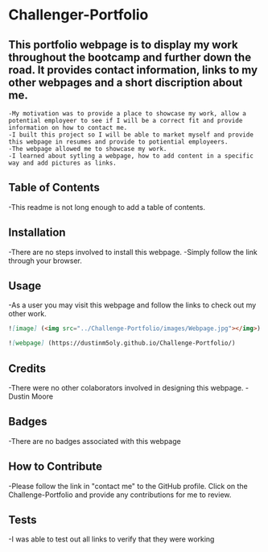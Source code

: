 # Challenger-Portfolio

## This portfolio webpage is to display my work throughout the bootcamp and further down the road. It provides contact information, links to my other webpages and a short discription about me.

    -My motivation was to provide a place to showcase my work, allow a potential employeer to see if I will be a correct fit and provide information on how to contact me.
    -I built this project so I will be able to market myself and provide this webpage in resumes and provide to potiential employeers.
    -The webpage allowed me to showcase my work.
    -I learned about sytling a webpage, how to add content in a specific way and add pictures as links.

## Table of Contents

-This readme is not long enough to add a table of contents.

## Installation

-There are no steps involved to install this webpage.
-Simply follow the link through your browser.

## Usage

-As a user you may visit this webpage and follow the links to check out my other work.

```md
![image] (<img src="../Challenge-Portfolio/images/Webpage.jpg"></img>)
```

```md
![webpage] (https://dustinm5oly.github.io/Challenge-Portfolio/)
```

## Credits

-There were no other colaborators involved in designing this webpage.
-Dustin Moore

## Badges

-There are no badges associated with this webpage

## How to Contribute

-Please follow the link in "contact me" to the GitHub profile. Click on the Challenge-Portfolio and provide any contributions for me to review.

## Tests

-I was able to test out all links to verify that they were working

